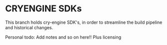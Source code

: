 # CRYENGINE SDKs
This branch holds cry-engine SDK's, in order to streamline the build pipeline and historical changes.

Personal todo: Add notes and so on here!! Plus licensing